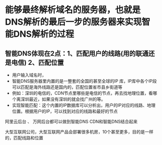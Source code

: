 # 能够最终解析域名的服务器，也就是DNS解析的最后一步的服务器来实现智能DNS解析的过程
## 智能DNS体现在2点：1、匹配用户的线路(用的联通还是电信)  2、匹配位置
* 用户输入域名时，
* 智能DNS服务器里内置的是一整套的全国的甚至全球的IP 库，IP库中各个IP段可以匹配是海外线路还是国内的，匹配位置省市县乡街道等
* 例如：深圳的电信的，CDN节点里哪些是电信的节点，再去找地理位置，看哪个离深圳最近，如果没有深圳的就会找广州的等。
* 实现智能匹配：这个内置的IP数据库可以分析出，用户的IP对应的线路、地理位置。根据用户的IP，可以找到对应的线路和最好的节点
 
 阿里云后台 、 万网后台都可以做到智能DNS
 CDN和智能DNS结合起来

大型互联网公司，大型互联网产品会部署很多机房，10个甚至更多，目的是一样的，匹配线路和位置





